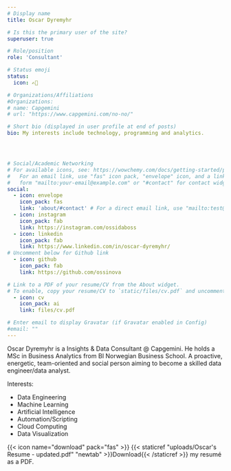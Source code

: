 ```yaml
---
# Display name
title: Oscar Dyremyhr

# Is this the primary user of the site?
superuser: true

# Role/position
role: 'Consultant'

# Status emoji
status:
  icon: ✍🏼

# Organizations/Affiliations
#Organizations:
# name: Capgemini
# url: "https://www.capgemini.com/no-no/"

# Short bio (displayed in user profile at end of posts)
bio: My interests include technology, programming and analytics.




# Social/Academic Networking
# For available icons, see: https://wowchemy.com/docs/getting-started/page-builder/#icons
#   For an email link, use "fas" icon pack, "envelope" icon, and a link in the
#   form "mailto:your-email@example.com" or "#contact" for contact widget.
social:
  - icon: envelope
    icon_pack: fas
    link: 'about/#contact' # For a direct email link, use "mailto:test@example.org".
  - icon: instagram
    icon_pack: fab
    link: https://instagram.com/ossidaboss
  - icon: linkedin
    icon_pack: fab
    link: https://www.linkedin.com/in/oscar-dyremyhr/
# Uncomment below for Github link
  - icon: github
    icon_pack: fab
    link: https://github.com/ossinova

# Link to a PDF of your resume/CV from the About widget.
# To enable, copy your resume/CV to `static/files/cv.pdf` and uncomment the lines below.
  - icon: cv
    icon_pack: ai
    link: files/cv.pdf

# Enter email to display Gravatar (if Gravatar enabled in Config)
#email: ""
---
```


Oscar Dyremyhr is a Insights & Data Consultant @ Capgemini. He holds a MSc in Business Analytics from BI Norwegian Business School. A proactive, energetic, team-oriented and social person aiming to become a skilled data engineer/data analyst.

Interests:
- Data Engineering
- Machine Learning
- Artificial Intelligence
- Automation/Scripting
- Cloud Computing
- Data Visualization

{{< icon name="download" pack="fas" >}} {{< staticref "uploads/Oscar's Resume - updated.pdf" "newtab" >}}Download{{< /staticref >}} my resumé as a PDF.
